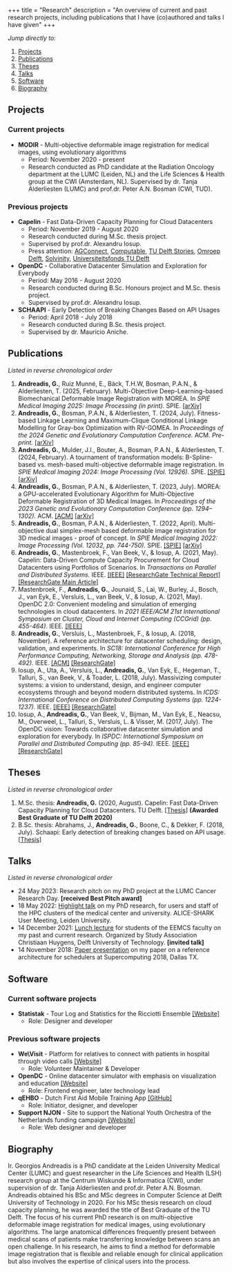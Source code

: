 +++
title = "Research"
description = "An overview of current and past research projects, including publications that I have (co)authored and talks I have given"
+++

_Jump directly to:_

1. [Projects](#projects)
1. [Publications](#publications)
1. [Theses](#theses)
1. [Talks](#talks)
1. [Software](#software)
1. [Biography](#biography)

## Projects

### Current projects
* **MODIR** - Multi-objective deformable image registration for medical images, using evolutionary algorithms 
  * Period: November 2020 - present
  * Research conducted as PhD candidate at the Radiation Oncology department at the LUMC (Leiden, NL) and the Life Sciences & Health group at the CWI (Amsterdam, NL). Supervised by dr. Tanja Alderliesten (LUMC) and prof.dr. Peter A.N. Bosman (CWI, TUD).

### Previous projects
* **Capelin** - Fast Data-Driven Capacity Planning for Cloud Datacenters
  * Period: November 2019 - August 2020
  * Research conducted during M.Sc. thesis project.
  * Supervised by prof.dr. Alexandru Iosup.
  * Press attention: [AGConnect](https://www.agconnect.nl/artikel/student-tu-delft-maakt-capaciteitsplanningtool-voor-kleinere-datacentra), [Computable](https://www.computable.nl/artikel/nieuws/datacenters/7097857/250449/betere-capaciteitsplanning-voor-datacentra.html), [TU Delft Stories](https://www.tudelft.nl/en/stories/articles/firm-ground-for-cloud-datacentre-planning/), [Omroep Delft](https://www.omroepdelft.nl/omroepdelft/nieuws/datacenter-trekt-vaak-te-veel-stroom-maar-tu-delft-creeert-baanbrekende-software), [Solvinity](https://www.agconnect.nl/partner/solvinity/capaciteitsplanning-datacenters-veel-effectiever), [Universiteitsfonds TU Delft](https://www.tudelft.nl/en/2020/universiteitsfonds/georgios-andreadis-tu-delft-best-graduate/)
* **OpenDC** - Collaborative Datacenter Simulation and Exploration for Everybody
  * Period: May 2016 - August 2020
  * Research conducted during B.Sc. Honours project and M.Sc. thesis project. 
  * Supervised by prof.dr. Alexandru Iosup.
* **SCHAAPI** - Early Detection of Breaking Changes Based on API Usages
  * Period: April 2018 - July 2018
  * Research conducted during B.Sc. thesis project.
  * Supervised by dr. Mauricio Aniche.

## Publications
_Listed in reverse chronological order_

1. **Andreadis, G.**, Ruiz Munné, E., Bäck, T.H.W, Bosman, P.A.N., & Alderliesten, T. (2025, February). Multi-Objective Deep-Learning-based Biomechanical Deformable Image Registration with MOREA. In _SPIE Medical Imaging 2025: Image Processing (in print)._ SPIE. [[arXiv]](https://arxiv.org/pdf/2501.16525)
1. **Andreadis, G.**, Bosman, P.A.N., & Alderliesten, T. (2024, July). Fitness-based Linkage Learning and Maximum-Clique Conditional Linkage Modelling for Gray-box Optimization with RV-GOMEA. In _Proceedings of the 2024 Genetic and Evolutionary Computation Conference._ ACM. _Pre-print._ [[arXiv]](https://arxiv.org/abs/2402.10757)
1. **Andreadis, G.**, Mulder, J.I., Bouter, A., Bosman, P.A.N., & Alderliesten, T. (2024, February). A tournament of transformation models: B-Spline-based vs. mesh-based multi-objective deformable image registration. In _SPIE Medical Imaging 2024: Image Processing (Vol. 12926)._ SPIE. [[SPIE]](http://dx.doi.org/10.1117/12.2692876) [[arXiv]](https://arxiv.org/pdf/2401.16867)
1. **Andreadis, G.**, Bosman, P.A.N., & Alderliesten, T. (2023, July). MOREA: a GPU-accelerated Evolutionary Algorithm for Multi-Objective Deformable Registration of 3D Medical Images. In _Proceedings of the 2023 Genetic and Evolutionary Computation Conference (pp. 1294–1302)._ ACM. [[ACM]](https://dl.acm.org/doi/10.1145/3583131.3590414) [[arXiv]](https://arxiv.org/abs/2303.04873)
1. **Andreadis, G.**, Bosman, P.A.N., & Alderliesten, T. (2022, April). Multi-objective dual simplex-mesh based deformable image registration for 3D medical images - proof of concept. In _SPIE Medical Imaging 2022: Image Processing (Vol. 12032, pp. 744-750)._ SPIE. [[SPIE]](https://www.spiedigitallibrary.org/conference-proceedings-of-spie/12032/2605498/Multi-objective-dual-simplex-mesh-based-deformable-image-registration-for/10.1117/12.2605498.short) [[arXiv]](https://arxiv.org/abs/2202.11001)
1. **Andreadis, G.**, Mastenbroek, F., Van Beek, V., & Iosup, A. (2021, May). Capelin: Data-Driven Compute Capacity Procurement for Cloud Datacenters using Portfolios of Scenarios. In _Transactions on Parallel and Distributed Systems._ IEEE. [[IEEE]](https://ieeexplore.ieee.org/document/9444213) [[ResearchGate Technical Report]](https://www.researchgate.net/publication/349758822_Capelin_Data-Driven_Capacity_Procurement_for_Cloud_Datacenters_using_Portfolios_of_Scenarios_--_Extended_Technical_Report) [[ResearchGate Main Article]](https://www.researchgate.net/publication/351966601_Capelin_Data-Driven_Compute_Capacity_Procurement_for_Cloud_Datacenters_Using_Portfolios_of_Scenarios)
1. Mastenbroek, F., **Andreadis, G.**, Jounaid, S., Lai, W., Burley, J., Bosch, J., van Eyk, E., Versluis, L., van Beek, V., & Iosup, A. (2021, May). OpenDC 2.0: Convenient modeling and simulation of emerging technologies in cloud datacenters. In _2021 IEEE/ACM 21st International Symposium on Cluster, Cloud and Internet Computing (CCGrid) (pp. 455-464)._ IEEE. [[IEEE]](https://ieeexplore.ieee.org/abstract/document/9499454)
1. **Andreadis, G.**, Versluis, L., Mastenbroek, F., & Iosup, A. (2018, November). A reference architecture for datacenter scheduling: design, validation, and experiments. In _SC18: International Conference for High Performance Computing, Networking, Storage and Analysis (pp. 478-492)._ IEEE. [[ACM]](https://dl.acm.org/citation.cfm?id=3291706) [[ResearchGate]](https://www.researchgate.net/publication/327010925_A_Reference_Architecture_for_Datacenter_Scheduling_Extended_Technical_Report)
1. Iosup, A., Uta, A., Versluis, L., **Andreadis, G.**, Van Eyk, E., Hegeman, T., Talluri, S., van Beek, V., & Toader, L. (2018, July). Massivizing computer systems: a vision to understand, design, and engineer computer ecosystems through and beyond modern distributed systems. In _ICDS: International Conference on Distributed Computing Systems (pp. 1224-1237)._ IEEE. [[IEEE]](https://ieeexplore.ieee.org/document/8416385) [[ResearchGate]](https://www.researchgate.net/publication/326566944_Massivizing_Computer_Systems_A_Vision_to_Understand_Design_and_Engineer_Computer_Ecosystems_Through_and_Beyond_Modern_Distributed_Systems)
1. Iosup, A., **Andreadis, G.**, Van Beek, V., Bijman, M., Van Eyk, E., Neacsu, M., Overweel, L., Talluri, S., Versluis, L. & Visser, M. (2017, July). The OpenDC vision: Towards collaborative datacenter simulation and exploration for everybody. In _ISPDC: International Symposium on Parallel and Distributed Computing (pp. 85-94)._ IEEE. [[IEEE]](https://ieeexplore.ieee.org/document/8121623) [[ResearchGate]](https://www.researchgate.net/publication/321407023_The_OpenDC_Vision_Towards_Collaborative_Datacenter_Simulation_and_Exploration_for_Everybody)

## Theses
_Listed in reverse chronological order_

1. M.Sc. thesis: **Andreadis, G.** (2020, August). Capelin: Fast Data-Driven Capacity Planning for Cloud Datacenters. TU Delft. [[Thesis]](https://repository.tudelft.nl/islandora/object/uuid:d6d50861-86a3-4dd3-a13f-42d84db7af66?collection=education) **(Awarded Best Graduate of TU Delft 2020)**
1. B.Sc. thesis: Abrahams, J., **Andreadis, G.**, Boone, C., & Dekker, F. (2018, July). Schaapi: Early detection of breaking changes based on API usage. [[Thesis]](https://repository.tudelft.nl/islandora/object/uuid%3Acca5e4ea-3d00-4ae3-877a-b302829e7f08?collection=education)

## Talks
_Listed in reverse chronological order_

* 24 May 2023: Research pitch on my PhD project at the LUMC Cancer Research Day. **[received Best Pitch award]**
* 18 May 2022: [Highlight talk](https://wiki.alice.universiteitleiden.nl/index.php?title=ALICE-SHARK_User_Meeting_2022) on my PhD research, for users and staff of the HPC clusters of the medical center and university. ALICE-SHARK User Meeting, Leiden University.
* 14 December 2021: [Lunch lecture](https://ch.tudelft.nl/activities/event/2021/lunch-lecture-computer-science-6/) for students of the EEMCS faculty on my past and current research. Organized by Study Association Christiaan Huygens, Delft University of Technology. **[invited talk]**
* 14 November 2018: [Paper presentation](https://sc18.supercomputing.org/proceedings/tech_paper/tech_paper_pages/pap229.html) on my paper on a reference architecture for schedulers at Supercomputing 2018, Dallas TX.

## Software
### Current software projects

* **Statistak** - Tour Log and Statistics for the Ricciotti Ensemble [[Website]](https://statistak.nl)
  * Role: Designer and developer

### Previous software projects

* **We\Visit** - Platform for relatives to connect with patients in hospital through video calls [[Website]](https://wevisit.hospital/)
  * Role: Volunteer Maintainer & Developer
* **OpenDC** - Online datacenter simulator with emphasis on visualization and education [[Website]](https://opendc.org)
  * Role: Frontend engineer, later technology lead
* **qEHBO** - Dutch First Aid Mobile Training App [[GitHub]](https://github.com/gandreadis/qehbo)
  * Role: Initiator, designer, and developer
* **Support NJON** - Site to support the National Youth Orchestra of the Netherlands funding campaign [[Website]](https://support-njon.nl)
  * Role: Web designer and developer

## Biography

Ir. Georgios Andreadis is a PhD candidate at the Leiden University Medical Center (LUMC) and guest researcher in the Life Sciences and Health (LSH) research group at the Centrum Wiskunde & Informatica (CWI), under supervision of dr. Tanja Alderliesten and prof.dr. Peter A.N. Bosman. Andreadis obtained his BSc and MSc degrees in Computer Science at Delft University of Technology in 2020. For his MSc thesis research on cloud capacity planning, he was awarded the title of Best Graduate of the TU Delft. The focus of his current PhD research is on multi-objective deformable image registration for medical images, using evolutionary algorithms. The large anatomical differences frequently present between medical scans of patients make transferring knowledge between scans an open challenge. In his research, he aims to find a method for deformable image registration that is flexible and reliable enough for clinical application but also involves the expertise of clinical users into the process.
